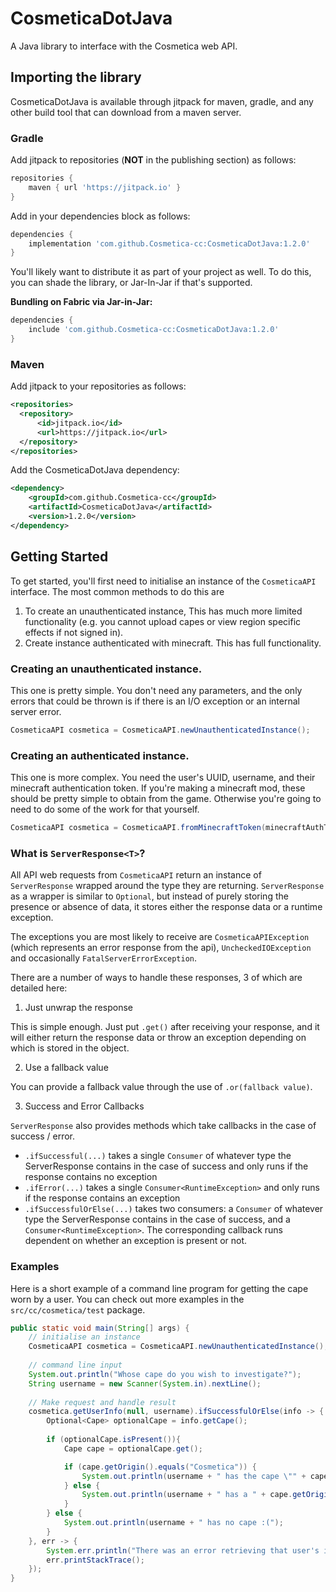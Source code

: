 # CosmeticaDotJava

A Java library to interface with the Cosmetica web API.

## Importing the library

CosmeticaDotJava is available through jitpack for maven, gradle, and any other build tool that can download from a maven server. 

### Gradle

Add jitpack to repositories (**NOT** in the publishing section) as follows:

```gradle
repositories {
    maven { url 'https://jitpack.io' }
}
```

Add in your dependencies block as follows:

```gradle
dependencies {
    implementation 'com.github.Cosmetica-cc:CosmeticaDotJava:1.2.0'
}
```

You'll likely want to distribute it as part of your project as well. To do this, you can shade the library, or Jar-In-Jar if that's supported.

**Bundling on Fabric via Jar-in-Jar:**

```gradle
dependencies {
    include 'com.github.Cosmetica-cc:CosmeticaDotJava:1.2.0'
}
```

### Maven

Add jitpack to your repositories as follows:

```xml
<repositories>
  <repository>
      <id>jitpack.io</id>
      <url>https://jitpack.io</url>
  </repository>
</repositories>
```

Add the CosmeticaDotJava dependency:

```xml
<dependency>
    <groupId>com.github.Cosmetica-cc</groupId>
    <artifactId>CosmeticaDotJava</artifactId>
    <version>1.2.0</version>
</dependency>
```

## Getting Started

To get started, you'll first need to initialise an instance of the `CosmeticaAPI` interface. The most common methods to do this are
1. To create an unauthenticated instance, This has much more limited functionality (e.g. you cannot upload capes or view region specific effects if not signed in).
2. Create instance authenticated with minecraft. This has full functionality.

### Creating an unauthenticated instance.

This one is pretty simple. You don't need any parameters, and the only errors that could be thrown is if there is an I/O exception or an internal server error.

```java
CosmeticaAPI cosmetica = CosmeticaAPI.newUnauthenticatedInstance();
```

### Creating an authenticated instance.

This one is more complex. You need the user's UUID, username, and their minecraft authentication token. If you're making a minecraft mod, these should be pretty simple to obtain from the game. Otherwise you're going to need to do some of the work for that yourself.

```java
CosmeticaAPI cosmetica = CosmeticaAPI.fromMinecraftToken(minecraftAuthToken, username, uuid);
```

### What is `ServerResponse<T>`?

All API web requests from `CosmeticaAPI` return an instance of `ServerResponse` wrapped around the type they are returning.
`ServerResponse` as a wrapper is similar to `Optional`, but instead of purely storing the presence or absence of data, it stores either the response data or a runtime exception.

The exceptions you are most likely to receive are `CosmeticaAPIException` (which represents an error response from the api),
`UncheckedIOException` and occasionally `FatalServerErrorException`.

There are a number of ways to handle these responses, 3 of which are detailed here:

1. Just unwrap the response

This is simple enough. Just put `.get()` after receiving your response, and it will either return the response data or throw an exception depending on which is stored in the object. 

2. Use a fallback value

You can provide a fallback value through the use of `.or(fallback value)`.

3. Success and Error Callbacks

`ServerResponse` also provides methods which take callbacks in the case of success / error.
- `.ifSuccessful(...)` takes a single `Consumer` of whatever type the ServerResponse contains in the case of success and only runs if the response contains no exception
- `.ifError(...)` takes a single `Consumer<RuntimeException>` and only runs if the response contains an exception
- `.ifSuccessfulOrElse(...)` takes two consumers: a `Consumer` of whatever type the ServerResponse contains in the case of success, and a `Consumer<RuntimeException>`. The corresponding callback runs dependent on whether an exception is present or not.

### Examples

Here is a short example of a command line program for getting the cape worn by a user. You can check out more examples in the `src/cc/cosmetica/test` package.

```java
public static void main(String[] args) {
	// initialise an instance
	CosmeticaAPI cosmetica = CosmeticaAPI.newUnauthenticatedInstance();
	
	// command line input
    System.out.println("Whose cape do you wish to investigate?");
	String username = new Scanner(System.in).nextLine();
	
	// Make request and handle result
	cosmetica.getUserInfo(null, username).ifSuccessfulOrElse(info -> {
		Optional<Cape> optionalCape = info.getCape();
		
		if (optionalCape.isPresent()){
			Cape cape = optionalCape.get();

			if (cape.getOrigin().equals("Cosmetica")) {
				System.out.println(username + " has the cape \"" + cape.getName() + "\" from cosmetica!");
			} else {
				System.out.println(username + " has a " + cape.getOrigin() + " cape.");
			}
		} else {
			System.out.println(username + " has no cape :(");
		}
	}, err -> {
		System.err.println("There was an error retrieving that user's info!");
		err.printStackTrace();
	});
}
```
